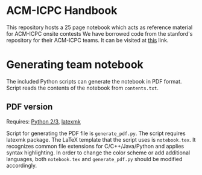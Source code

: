 ACM-ICPC Handbook
=================

This repository hosts a 25 page notebook which acts as reference material for ACM-ICPC onsite contests
We have borrowed code from the stanford's repository for their ACM-ICPC teams. It can be visited at [this](https://github.com/jaehyunp/stanfordacm) link.

Generating team notebook
========================
The included Python scripts can generate the notebook in PDF format. Script reads the contents of the notebook from `contents.txt`.

PDF version
-----------
Requires: [Python 2/3](https://www.python.org/), [latexmk](https://www.ctan.org/pkg/latexmk/)

Script for generating the PDF file is `generate_pdf.py`. The script requires latexmk package.
The LaTeX template that the script uses is `notebook.tex`. It recognizes common file extensions for C/C++/Java/Python and applies syntax highlighting. In order to change the color scheme or add additional languages, both `notebook.tex` and `generate_pdf.py` should be modified accordingly.
